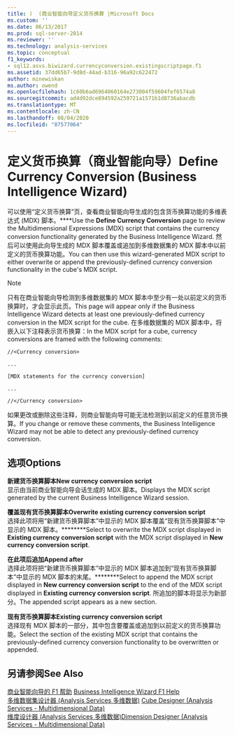 ```yaml
---
title: )  (商业智能向导定义货币换算 |Microsoft Docs
ms.custom: ''
ms.date: 06/13/2017
ms.prod: sql-server-2014
ms.reviewer: ''
ms.technology: analysis-services
ms.topic: conceptual
f1_keywords:
- sql12.asvs.biwizard.currencyconversion.existingscriptpage.f1
ms.assetid: 37dd65b7-9d8d-44ad-b316-96a92c622472
author: minewiskan
ms.author: owend
ms.openlocfilehash: 1c60b6ad6964060164e273004f59604fef6574a8
ms.sourcegitcommit: ad4d92dce894592a259721a1571b1d8736abacdb
ms.translationtype: MT
ms.contentlocale: zh-CN
ms.lasthandoff: 08/04/2020
ms.locfileid: "87577064"
---
```

# <a name="define-currency-conversion-business-intelligence-wizard"></a><span data-ttu-id="fab31-102">定义货币换算（商业智能向导）</span><span class="sxs-lookup"><span data-stu-id="fab31-102">Define Currency Conversion (Business Intelligence Wizard)</span></span>
  <span data-ttu-id="fab31-103">可以使用“定义货币换算”页，查看商业智能向导生成的包含货币换算功能的多维表达式 (MDX) 脚本。\*\*\*\*</span><span class="sxs-lookup"><span data-stu-id="fab31-103">Use the **Define Currency Conversion** page to review the Multidimensional Expressions (MDX) script that contains the currency conversion functionality generated by the Business Intelligence Wizard.</span></span> <span data-ttu-id="fab31-104">然后可以使用此向导生成的 MDX 脚本覆盖或追加到多维数据集的 MDX 脚本中以前定义的货币换算功能。</span><span class="sxs-lookup"><span data-stu-id="fab31-104">You can then use this wizard-generated MDX script to either overwrite or append the previously-defined currency conversion functionality in the cube's MDX script.</span></span>  
  
> [!NOTE]  
>  <span data-ttu-id="fab31-105">只有在商业智能向导检测到多维数据集的 MDX 脚本中至少有一处以前定义的货币换算时，才会显示此页。</span><span class="sxs-lookup"><span data-stu-id="fab31-105">This page will appear only if the Business Intelligence Wizard detects at least one previously-defined currency conversion in the MDX script for the cube.</span></span> <span data-ttu-id="fab31-106">在多维数据集的 MDX 脚本中，将嵌入以下注释表示货币换算：</span><span class="sxs-lookup"><span data-stu-id="fab31-106">In the MDX script for a cube, currency conversions are framed with the following comments:</span></span>  
>   
>  `//<Currency conversion>`  
>   
>  `...`  
>   
>  `[MDX statements for the currency conversion]`  
>   
>  `...`  
>   
>  `//</Currency conversion>`  
>   
>  <span data-ttu-id="fab31-107">如果更改或删除这些注释，则商业智能向导可能无法检测到以前定义的任意货币换算。</span><span class="sxs-lookup"><span data-stu-id="fab31-107">If you change or remove these comments, the Business Intelligence Wizard may not be able to detect any previously-defined currency conversion.</span></span>  
  
## <a name="options"></a><span data-ttu-id="fab31-108">选项</span><span class="sxs-lookup"><span data-stu-id="fab31-108">Options</span></span>  
 <span data-ttu-id="fab31-109">**新建货币换算脚本**</span><span class="sxs-lookup"><span data-stu-id="fab31-109">**New currency conversion script**</span></span>  
 <span data-ttu-id="fab31-110">显示由当前商业智能向导会话生成的 MDX 脚本。</span><span class="sxs-lookup"><span data-stu-id="fab31-110">Displays the MDX script generated by the current Business Intelligence Wizard session.</span></span>  
  
 <span data-ttu-id="fab31-111">**覆盖现有货币换算脚本**</span><span class="sxs-lookup"><span data-stu-id="fab31-111">**Overwrite existing currency conversion script**</span></span>  
 <span data-ttu-id="fab31-112">选择此项将用“新建货币换算脚本”中显示的 MDX 脚本覆盖“现有货币换算脚本”中显示的 MDX 脚本。\*\*\*\*\*\*\*\*</span><span class="sxs-lookup"><span data-stu-id="fab31-112">Select to overwrite the MDX script displayed in **Existing currency conversion script** with the MDX script displayed in **New currency conversion script**.</span></span>  
  
 <span data-ttu-id="fab31-113">**在此项后追加**</span><span class="sxs-lookup"><span data-stu-id="fab31-113">**Append after**</span></span>  
 <span data-ttu-id="fab31-114">选择此项将把“新建货币换算脚本”中显示的 MDX 脚本追加到“现有货币换算脚本”中显示的 MDX 脚本的末尾。\*\*\*\*\*\*\*\*</span><span class="sxs-lookup"><span data-stu-id="fab31-114">Select to append the MDX script displayed in **New currency conversion script** to the end of the MDX script displayed in **Existing currency conversion script**.</span></span> <span data-ttu-id="fab31-115">所追加的脚本将显示为新部分。</span><span class="sxs-lookup"><span data-stu-id="fab31-115">The appended script appears as a new section.</span></span>  
  
 <span data-ttu-id="fab31-116">**现有货币换算脚本**</span><span class="sxs-lookup"><span data-stu-id="fab31-116">**Existing currency conversion script**</span></span>  
 <span data-ttu-id="fab31-117">选择现有 MDX 脚本的一部分，其中包含要覆盖或追加到以前定义的货币换算功能。</span><span class="sxs-lookup"><span data-stu-id="fab31-117">Select the section of the existing MDX script that contains the previously-defined currency conversion functionality to be overwritten or appended.</span></span>  
  
## <a name="see-also"></a><span data-ttu-id="fab31-118">另请参阅</span><span class="sxs-lookup"><span data-stu-id="fab31-118">See Also</span></span>  
 <span data-ttu-id="fab31-119">[商业智能向导的 F1 帮助](business-intelligence-wizard-f1-help.md) </span><span class="sxs-lookup"><span data-stu-id="fab31-119">[Business Intelligence Wizard F1 Help](business-intelligence-wizard-f1-help.md) </span></span>  
 <span data-ttu-id="fab31-120">[多维数据集设计器 &#40;Analysis Services 多维数据&#41;](cube-designer-analysis-services-multidimensional-data.md) </span><span class="sxs-lookup"><span data-stu-id="fab31-120">[Cube Designer &#40;Analysis Services - Multidimensional Data&#41;](cube-designer-analysis-services-multidimensional-data.md) </span></span>  
 [<span data-ttu-id="fab31-121">维度设计器 &#40;Analysis Services 多维数据&#41;</span><span class="sxs-lookup"><span data-stu-id="fab31-121">Dimension Designer &#40;Analysis Services - Multidimensional Data&#41;</span></span>](dimension-designer-analysis-services-multidimensional-data.md)  
  
  

